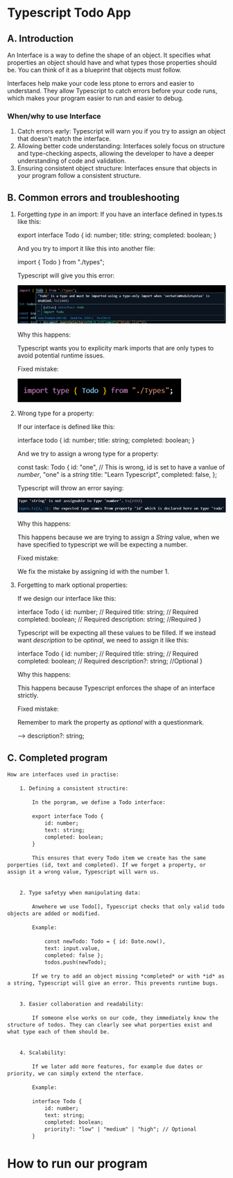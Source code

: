 # Typescript Todo App

## A. Introduction
An Interface is a way to define the shape of an object. It specifies what properties an object should have and what types those properties should be. You can think of it as a blueprint that objects must follow. 

Interfaces help make your code less ptone to errors and easier to understand. They allow Typescript to catch errors before your code runs, which makes your program easier to run and easier to debug. 

### When/why to use Interface
1. Catch errors early:
    Typescript will warn you if you try to assign an object that doesn't match the interface. 
2. Allowing better code understanding:
    Interfaces solely focus on structure and type-checking aspects, allowing the developer to have a deeper understanding of code and validation.
3. Ensuring consistent object structure:
    Interfaces ensure that objects in your program follow a consistent structure.


## B. Common errors and troubleshooting
1. Forgetting *type* in an import:
    If you have an interface defined in types.ts like this:

    export interface Todo {
        id: number;
        title: string;
        completed: boolean;
    }

    And you try to import it like this into another file:

    import { Todo } from "./types"; 

    Typescript will give you this error:

    ![type-only import error](<Screenshot 2025-09-02 102650.png>)


    Why this happens:

    Typescript wants you to explicity mark imports that are only types to avoid potential runtime issues.

    Fixed mistake:

    ![fixed import](<Screenshot 2025-09-02 103216.png>)


2. Wrong type for a property:

    If our interface is defined like this:

    interface todo {
        id: number;
        title: string;
        completed: boolean;
    }

    And we try to assign a wrong type for a property:

    const task: Todo {
        id: "one",       // This is wrong, id is set to have a vanlue of *number*, "one" is a *string*
        title: "Learn Typescript",
        completed: false,
    };

    Typescript will throw an error saying:

    ![error message wnen assigning string value to expected nuumber](image.png)


    Why this happens:

    This happens because we are trying to assign a *String* value, when we have specified to typescript we will be expecting a number.

    Fixed mistake:

    We fix the mistake by assigning id with the number 1.


3. Forgetting to mark optional properties:

    If we design our interface like this:

    interface Todo {
        id: number;                 // Required
        title: string;              // Required
        completed: boolean;         // Required 
        description: string;        //Required
    }

    Typescript will be expecting all these values to be filled. If we instead want *description* to be *optinal*, we need to assign it like this:

      interface Todo {
        id: number;                 // Required
        title: string;              // Required
        completed: boolean;         // Required 
        description?: string;       //Optional
    }

    Why this happens:

    This happens because Typescript enforces the shape of an interface strictly.

    Fixed mistake:

    Remember to mark the property as *optional* with a questionmark.

    --> description?: string;


## C. Completed program

    How are interfaces used in practise:

        1. Defining a consistent structire:

            In the porgram, we define a Todo interface:

            export interface Todo {
                id: number;
                text: string;
                completed: boolean;
            }

            This ensures that every Todo item we create has the same porperties (id, text and completed). If we forget a property, or assign it a wrong value, Typescript will warn us. 


        2. Type safetyy when manipulating data:

            Anwehere we use Todo[], Typescript checks that only valid todo objects are added or modified. 

            Example:

                const newTodo: Todo = { id: Date.now(), 
                text: input.value, 
                completed: false };
                todos.push(newTodo);

            If we try to add an object missing *completed* or with *id* as a string, Typescript will give an error. This prevents runtime bugs. 


        3. Easier collaboration and readability:

            If someone else works on our code, they immediately know the structure of todos. They can clearly see what porperties exist and what type each of them should be. 

        
        4. Scalability:

            If we later add more features, for example due dates or priority, we can simply extend the nterface.

            Example:

            interface Todo {
                id: number;
                text: string;
                completed: boolean;
                priority?: "low" | "medium" | "high"; // Optional
            }



# How to run our program








